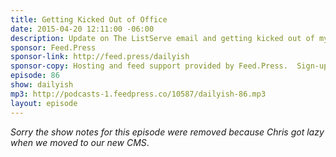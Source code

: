 ```yaml
---
title: Getting Kicked Out of Office
date: 2015-04-20 12:11:00 -06:00
description: Update on The ListServe email and getting kicked out of my office. What’s a nerd to do?
sponsor: Feed.Press
sponsor-link: http://feed.press/dailyish
sponsor-copy: Hosting and feed support provided by Feed.Press.  Sign-up today and try FeedPress on a 14 day trial (no contracts or commitments). Use promo code "dailyish" during checkout to get 10% off your first year.
episode: 86
show: dailyish
mp3: http://podcasts-1.feedpress.co/10587/dailyish-86.mp3
layout: episode
---
```


<em>Sorry the show notes for this episode were removed because Chris got lazy when we moved to our new CMS</em>.
